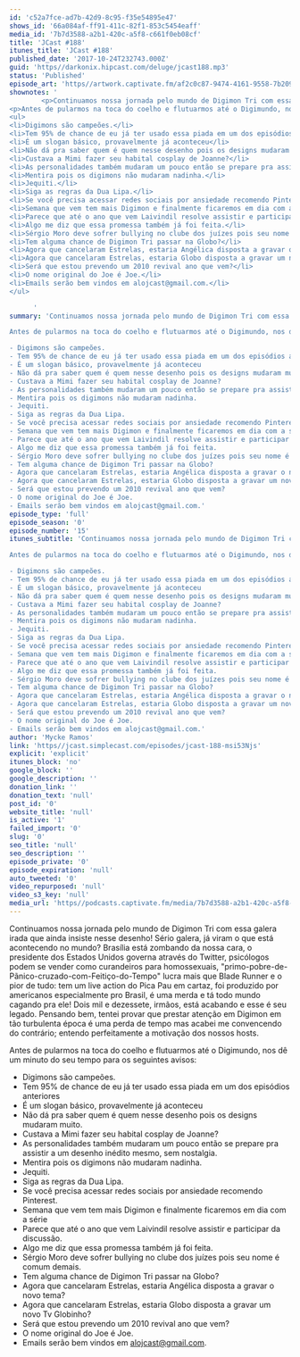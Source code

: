 ```yaml
---
id: 'c52a7fce-ad7b-42d9-8c95-f35e54895e47'
shows_id: '66a084af-ff91-411c-82f1-853c5454eaff'
media_id: '7b7d3588-a2b1-420c-a5f8-c661f0eb08cf'
title: 'JCast #188'
itunes_title: 'JCast #188'
published_date: '2017-10-24T232743.000Z'
guid: 'https//darkonix.hipcast.com/deluge/jcast188.mp3'
status: 'Published'
episode_art: 'https//artwork.captivate.fm/af2c0c87-9474-4161-9558-7b209686fbf1/1001-itunes-1582314570.jpg'
shownotes: '
        <p>Continuamos nossa jornada pelo mundo de Digimon Tri com essa galera irada que ainda insiste nesse desenho! Sério galera, já viram o que está acontecendo no mundo? Brasília está zombando da nossa cara, o presidente dos Estados Unidos governa através do Twitter, psicólogos podem se vender como curandeiros para homossexuais, &quot;primo-pobre-de-Pãnico-cruzado-com-Feitiço-do-Tempo&quot; lucra mais que Blade Runner e o pior de tudo tem um live action do Pica Pau em cartaz, foi produzido por americanos especialmente pro Brasil, é uma merda e tá todo mundo cagando pra ele! Dois mil e dezessete, irmãos, está acabando e esse é seu legado. Pensando bem, tentei provar que prestar atenção em Digimon em tão turbulenta época é uma perda de tempo mas acabei me convencendo do contrário; entendo perfeitamente a motivação dos nossos hosts.</p>
<p>Antes de pularmos na toca do coelho e flutuarmos até o Digimundo, nos dê um minuto do seu tempo para os seguintes avisos</p>
<ul>
<li>Digimons são campeões.</li>
<li>Tem 95% de chance de eu já ter usado essa piada em um dos episódios anteriores</li>
<li>É um slogan básico, provavelmente já aconteceu</li>
<li>Não dá pra saber quem é quem nesse desenho pois os designs mudaram muito.</li>
<li>Custava a Mimi fazer seu habital cosplay de Joanne?</li>
<li>As personalidades também mudaram um pouco então se prepare pra assistir a um desenho inédito mesmo, sem nostalgia.</li>
<li>Mentira pois os digimons não mudaram nadinha.</li>
<li>Jequiti.</li>
<li>Siga as regras da Dua Lipa.</li>
<li>Se você precisa acessar redes sociais por ansiedade recomendo Pinterest.</li>
<li>Semana que vem tem mais Digimon e finalmente ficaremos em dia com a série</li>
<li>Parece que até o ano que vem Laivindil resolve assistir e participar da discussão.</li>
<li>Algo me diz que essa promessa também já foi feita.</li>
<li>Sérgio Moro deve sofrer bullying no clube dos juízes pois seu nome é comum demais.</li>
<li>Tem alguma chance de Digimon Tri passar na Globo?</li>
<li>Agora que cancelaram Estrelas, estaria Angélica disposta a gravar o novo tema?</li>
<li>Agora que cancelaram Estrelas, estaria Globo disposta a gravar um novo Tv Globinho?</li>
<li>Será que estou prevendo um 2010 revival ano que vem?</li>
<li>O nome original do Joe é Joe.</li>
<li>Emails serão bem vindos em alojcast@gmail.com.</li>
</ul>

      '
summary: 'Continuamos nossa jornada pelo mundo de Digimon Tri com essa galera irada que ainda insiste nesse desenho! Sério galera, já viram o que está acontecendo no mundo? Brasília está zombando da nossa cara, o presidente dos Estados Unidos governa através do Twitter, psicólogos podem se vender como curandeiros para homossexuais, "primo-pobre-de-Pãnico-cruzado-com-Feitiço-do-Tempo" lucra mais que Blade Runner e o pior de tudo tem um live action do Pica Pau em cartaz, foi produzido por americanos especialmente pro Brasil, é uma merda e tá todo mundo cagando pra ele! Dois mil e dezessete, irmãos, está acabando e esse é seu legado. Pensando bem, tentei provar que prestar atenção em Digimon em tão turbulenta época é uma perda de tempo mas acabei me convencendo do contrário; entendo perfeitamente a motivação dos nossos hosts. 

Antes de pularmos na toca do coelho e flutuarmos até o Digimundo, nos dê um minuto do seu tempo para os seguintes avisos 

- Digimons são campeões.
- Tem 95% de chance de eu já ter usado essa piada em um dos episódios anteriores
- É um slogan básico, provavelmente já aconteceu
- Não dá pra saber quem é quem nesse desenho pois os designs mudaram muito. 
- Custava a Mimi fazer seu habital cosplay de Joanne? 
- As personalidades também mudaram um pouco então se prepare pra assistir a um desenho inédito mesmo, sem nostalgia.
- Mentira pois os digimons não mudaram nadinha. 
- Jequiti. 
- Siga as regras da Dua Lipa.
- Se você precisa acessar redes sociais por ansiedade recomendo Pinterest.
- Semana que vem tem mais Digimon e finalmente ficaremos em dia com a série
- Parece que até o ano que vem Laivindil resolve assistir e participar da discussão.
- Algo me diz que essa promessa também já foi feita.
- Sérgio Moro deve sofrer bullying no clube dos juízes pois seu nome é comum demais.
- Tem alguma chance de Digimon Tri passar na Globo? 
- Agora que cancelaram Estrelas, estaria Angélica disposta a gravar o novo tema?
- Agora que cancelaram Estrelas, estaria Globo disposta a gravar um novo Tv Globinho? 
- Será que estou prevendo um 2010 revival ano que vem? 
- O nome original do Joe é Joe.
- Emails serão bem vindos em alojcast@gmail.com.'
episode_type: 'full'
episode_season: '0'
episode_number: '15'
itunes_subtitle: 'Continuamos nossa jornada pelo mundo de Digimon Tri com essa galera irada que ainda insiste nesse desenho! Sério galera, já viram o que está acontecendo no mundo? Brasília está zombando da nossa cara, o presidente dos Estados Unidos governa através do Twitter, psicólogos podem se vender como curandeiros para homossexuais, "primo-pobre-de-Pãnico-cruzado-com-Feitiço-do-Tempo" lucra mais que Blade Runner e o pior de tudo tem um live action do Pica Pau em cartaz, foi produzido por americanos especialmente pro Brasil, é uma merda e tá todo mundo cagando pra ele! Dois mil e dezessete, irmãos, está acabando e esse é seu legado. Pensando bem, tentei provar que prestar atenção em Digimon em tão turbulenta época é uma perda de tempo mas acabei me convencendo do contrário; entendo perfeitamente a motivação dos nossos hosts. 

Antes de pularmos na toca do coelho e flutuarmos até o Digimundo, nos dê um minuto do seu tempo para os seguintes avisos 

- Digimons são campeões.
- Tem 95% de chance de eu já ter usado essa piada em um dos episódios anteriores
- É um slogan básico, provavelmente já aconteceu
- Não dá pra saber quem é quem nesse desenho pois os designs mudaram muito. 
- Custava a Mimi fazer seu habital cosplay de Joanne? 
- As personalidades também mudaram um pouco então se prepare pra assistir a um desenho inédito mesmo, sem nostalgia.
- Mentira pois os digimons não mudaram nadinha. 
- Jequiti. 
- Siga as regras da Dua Lipa.
- Se você precisa acessar redes sociais por ansiedade recomendo Pinterest.
- Semana que vem tem mais Digimon e finalmente ficaremos em dia com a série
- Parece que até o ano que vem Laivindil resolve assistir e participar da discussão.
- Algo me diz que essa promessa também já foi feita.
- Sérgio Moro deve sofrer bullying no clube dos juízes pois seu nome é comum demais.
- Tem alguma chance de Digimon Tri passar na Globo? 
- Agora que cancelaram Estrelas, estaria Angélica disposta a gravar o novo tema?
- Agora que cancelaram Estrelas, estaria Globo disposta a gravar um novo Tv Globinho? 
- Será que estou prevendo um 2010 revival ano que vem? 
- O nome original do Joe é Joe.
- Emails serão bem vindos em alojcast@gmail.com.'
author: 'Mycke Ramos'
link: 'https//jcast.simplecast.com/episodes/jcast-188-msi53Njs'
explicit: 'explicit'
itunes_block: 'no'
google_block: ''
google_description: ''
donation_link: ''
donation_text: 'null'
post_id: '0'
website_title: 'null'
is_active: '1'
failed_import: '0'
slug: '0'
seo_title: 'null'
seo_description: ''
episode_private: '0'
episode_expiration: 'null'
auto_tweeted: '0'
video_repurposed: 'null'
video_s3_key: 'null'
media_url: 'https//podcasts.captivate.fm/media/7b7d3588-a2b1-420c-a5f8-c661f0eb08cf/jcast188_tc.mp3'
---
```

Continuamos nossa jornada pelo mundo de Digimon Tri com essa galera irada que ainda insiste nesse desenho! Sério galera, já viram o que está acontecendo no mundo? Brasília está zombando da nossa cara, o presidente dos Estados Unidos governa através do Twitter, psicólogos podem se vender como curandeiros para homossexuais, "primo-pobre-de-Pãnico-cruzado-com-Feitiço-do-Tempo" lucra mais que Blade Runner e o pior de tudo: tem um live action do Pica Pau em cartaz, foi produzido por americanos especialmente pro Brasil, é uma merda e tá todo mundo cagando pra ele! Dois mil e dezessete, irmãos, está acabando e esse é seu legado. Pensando bem, tentei provar que prestar atenção em Digimon em tão turbulenta época é uma perda de tempo mas acabei me convencendo do contrário; entendo perfeitamente a motivação dos nossos hosts.

Antes de pularmos na toca do coelho e flutuarmos até o Digimundo, nos dê um minuto do seu tempo para os seguintes avisos:

*   Digimons são campeões.
*   Tem 95% de chance de eu já ter usado essa piada em um dos episódios anteriores
*   É um slogan básico, provavelmente já aconteceu
*   Não dá pra saber quem é quem nesse desenho pois os designs mudaram muito.
*   Custava a Mimi fazer seu habital cosplay de Joanne?
*   As personalidades também mudaram um pouco então se prepare pra assistir a um desenho inédito mesmo, sem nostalgia.
*   Mentira pois os digimons não mudaram nadinha.
*   Jequiti.
*   Siga as regras da Dua Lipa.
*   Se você precisa acessar redes sociais por ansiedade recomendo Pinterest.
*   Semana que vem tem mais Digimon e finalmente ficaremos em dia com a série
*   Parece que até o ano que vem Laivindil resolve assistir e participar da discussão.
*   Algo me diz que essa promessa também já foi feita.
*   Sérgio Moro deve sofrer bullying no clube dos juízes pois seu nome é comum demais.
*   Tem alguma chance de Digimon Tri passar na Globo?
*   Agora que cancelaram Estrelas, estaria Angélica disposta a gravar o novo tema?
*   Agora que cancelaram Estrelas, estaria Globo disposta a gravar um novo Tv Globinho?
*   Será que estou prevendo um 2010 revival ano que vem?
*   O nome original do Joe é Joe.
*   Emails serão bem vindos em alojcast@gmail.com.